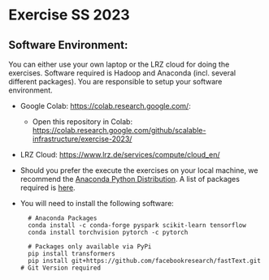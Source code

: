 # Exercise SS 2023

## Software Environment:

You can either use your own laptop or the LRZ cloud for doing the exercises. Software required is Hadoop and Anaconda (incl. several different packages). You are responsible to setup your software environment.

* Google Colab: <https://colab.research.google.com/>:
    * Open this repository in Colab: <https://colab.research.google.com/github/scalable-infrastructure/exercise-2023/>       

* LRZ Cloud: <https://www.lrz.de/services/compute/cloud_en/>

* Should you prefer the execute the exercises on your local machine, we recommend the [Anaconda Python Distribution](https://www.anaconda.com/distribution/#download-section). A list of packages required is [here](conda-packages.txt).

* You will need to install the following software:

        # Anaconda Packages
        conda install -c conda-forge pyspark scikit-learn tensorflow 
        conda install torchvision pytorch -c pytorch

        # Packages only available via PyPi
        pip install transformers
        pip install git+https://github.com/facebookresearch/fastText.git # Git Version required





